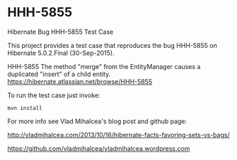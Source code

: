 # HHH-5855
Hibernate Bug HHH-5855 Test Case

This project provides a test case that reproduces the bug HHH-5855 on Hibernate 5.0.2.Final (30-Sep-2015).

HHH-5855 The method "merge" from the EntityManager causes a duplicated "insert" of a child entity.
https://hibernate.atlassian.net/browse/HHH-5855

To run the test case just invoke:

```
mvn install
```


For more info see Vlad Mihalcea's blog post and github page:

http://vladmihalcea.com/2013/10/16/hibernate-facts-favoring-sets-vs-bags/

https://github.com/vladmihalcea/vladmihalcea.wordpress.com
